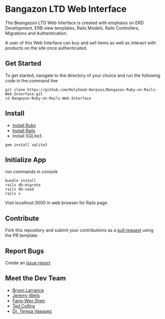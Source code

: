 # Bangazon LTD Web Interface

The Beangazon LTD Web Interface is created with emphasis on ERD Development, ERB view templates, Rails Models, Rails Controllers, Migrations and Authentication.

A user of this Web Interface can buy and sell items as well as interact with products on the site once authenticated.

## Get Started
To get started, navigate to the directory of your choice and run the following code in the command line
```
git clone https://github.com/Holyhead-Harpies/Bangazon-Ruby-on-Rails-Web-Interface.git
cd Bangazon-Ruby-on-Rails-Web-Interface
```
## Install

* [Install Ruby](https://www.ruby-lang.org/en/documentation/installation/)
* [Install Rails](https://github.com/tbsvttr/install-ruby-and-rails)
* Install SQLite3
```
gem install sqlite3
```
## Initialize App

run commands in console
``` 
bundle install
rails db:migrate
rails db:seed
rails s
```
Visit localhost:3000 in web browser for Rails page

## Contribute
Fork this repository and submit your contributions as a [pull request](https://github.com/Holyhead-Harpies/Bangazon-Ruby-on-Rails-Web-Interface/blob/master/PULL_REQUEST_TEMPLATE.md) using the PR template.

## Report Bugs
Create an [issue report](https://github.com/Holyhead-Harpies/Bangazon-Ruby-on-Rails-Web-Interface/issues/new)
## Meet the Dev Team
- [Bryon Larrance](https://github.com/)
- [Jeremy Wells](https://github.com/)
- [Fang-Wen Shen](https://github.com/)
- [Ted Collins](https://github.com/)
- [Dr. Teresa Vasquez](https://github.com/drteresavasquez)
